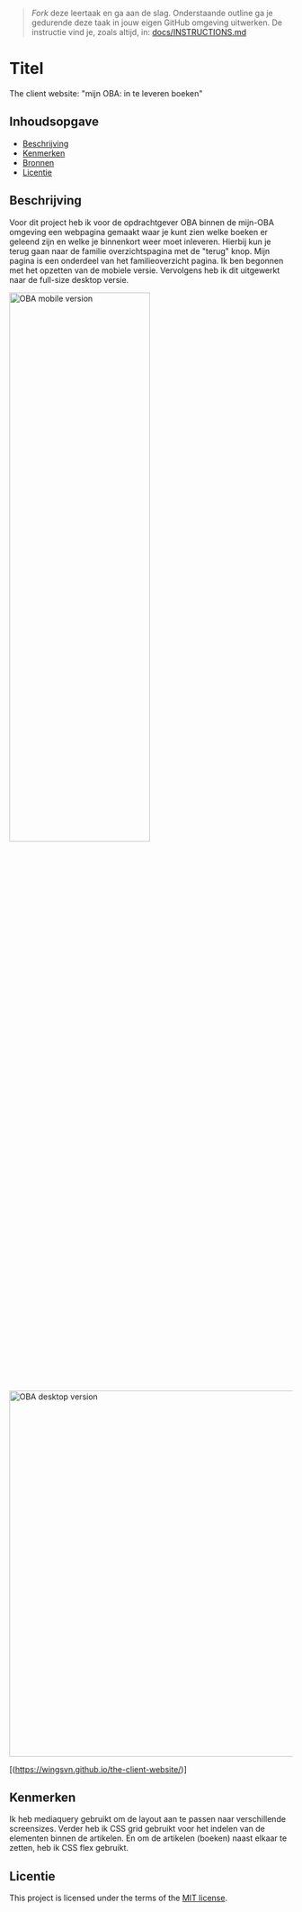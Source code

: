 > _Fork_ deze leertaak en ga aan de slag. Onderstaande outline ga je gedurende deze taak in jouw eigen GitHub omgeving uitwerken. De instructie vind je, zoals altijd, in: [docs/INSTRUCTIONS.md](docs/INSTRUCTIONS.md)

# Titel
The client website: "mijn OBA: in te leveren boeken"

## Inhoudsopgave

  * [Beschrijving](#beschrijving)
  * [Kenmerken](#kenmerken)
  * [Bronnen](#bronnen)
  * [Licentie](#licentie)

## Beschrijving
Voor dit project heb ik voor de opdrachtgever OBA binnen de mijn-OBA omgeving een webpagina gemaakt waar je kunt zien welke boeken er geleend zijn en welke je binnenkort weer moet inleveren. Hierbij kun je terug gaan naar de familie overzichtspagina met de "terug" knop. Mijn pagina is een onderdeel van het familieoverzicht pagina. Ik ben begonnen met het opzetten van de mobiele versie. Vervolgens heb ik dit uitgewerkt naar de full-size desktop versie.

<img width="250" alt="OBA mobile version" src="https://github.com/wingsvn/the-client-website/assets/144009709/b248add9-e0bc-4aaa-a04b-29ddf2616d88" width=50% height=50%> 

<img width="650" alt="OBA desktop version" src="https://github.com/wingsvn/the-client-website/assets/144009709/70951250-5ec7-49e9-9697-53d247d8bde5">

[(https://wingsvn.github.io/the-client-website/)]


## Kenmerken
<!-- Bij Kenmerken staat welke technieken zijn gebruikt en hoe. Wat is de HTML structuur? Wat zijn de belangrijkste dingen in CSS? Wat is er met Javascript gedaan en hoe? Misschien heb je een framwork of library gebruikt? -->

Ik heb mediaquery gebruikt om de layout aan te passen naar verschillende screensizes.
Verder heb ik CSS grid gebruikt voor het indelen van de elementen binnen de artikelen. En om de artikelen (boeken) naast elkaar te zetten, heb ik CSS flex gebruikt.



## Licentie

This project is licensed under the terms of the [MIT license](./LICENSE).
